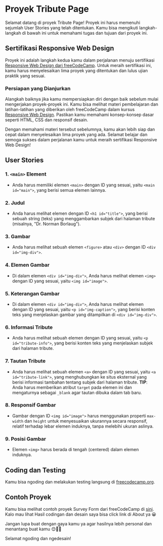 # Proyek Tribute Page

Selamat datang di proyek Tribute Page! Proyek ini harus memenuhi sejumlah User Stories yang telah ditentukan. Kamu bisa mengikuti langkah-langkah di bawah ini untuk memahami tugas dan tujuan dari proyek ini.

## Sertifikasi Responsive Web Design

Proyek ini adalah langkah kedua kamu dalam perjalanan menuju sertifikasi [Responsive Web Design dari freeCodeCamp](https://www.freecodecamp.org/learn/2022/responsive-web-design/). Untuk meraih sertifikasi ini, kamu harus menyelesaikan lima proyek yang ditentukan dan lulus ujian praktik yang sesuai.

### Persiapan yang Dianjurkan

Alangkah baiknya jika kamu mempersiapkan diri dengan baik sebelum mulai mengerjakan proyek-proyek ini. Kamu bisa melihat materi pembelajaran dan latihan-latihan yang diberikan oleh freeCodeCamp dalam kursus [Responsive Web Design](https://www.freecodecamp.org/learn/2022/responsive-web-design/). Pastikan kamu memahami konsep-konsep dasar seperti HTML, CSS dan responsif desain.

Dengan memahami materi tersebut sebelumnya, kamu akan lebih siap dan cepat dalam menyelesaikan lima proyek yang ada. Selamat belajar dan semoga sukses dalam perjalanan kamu untuk meraih sertifikasi Responsive Web Design!

## User Stories

### 1. `<main>` Element

- Anda harus memiliki elemen `<main>` dengan ID yang sesuai, yaitu `<main id="main">`, yang berisi semua elemen lainnya.

### 2. Judul

- Anda harus melihat elemen dengan ID `<h1 id="title">`, yang berisi sebuah string (teks) yang menggambarkan subjek dari halaman tribute (misalnya, "Dr. Norman Borlaug").

### 3. Gambar

- Anda harus melihat sebuah elemen `<figure>` atau `<div>` dengan ID `<div id="img-div">`.

### 4. Elemen Gambar

- Di dalam elemen `<div id="img-div">`, Anda harus melihat elemen `<img>` dengan ID yang sesuai, yaitu `<img id="image">`.

### 5. Keterangan Gambar

- Di dalam elemen `<div id="img-div">`, Anda harus melihat elemen dengan ID yang sesuai, yaitu `<p id="img-caption">`, yang berisi konten teks yang menjelaskan gambar yang ditampilkan di `<div id="img-div">`.

### 6. Informasi Tribute

- Anda harus melihat sebuah elemen dengan ID yang sesuai, yaitu `<p id="tribute-info">`, yang berisi konten teks yang menjelaskan subjek dari halaman tribute.

### 7. Tautan Tribute

- Anda harus melihat sebuah elemen `<a>` dengan ID yang sesuai, yaitu `<a id="tribute-link">`, yang menghubungkan ke situs eksternal yang berisi informasi tambahan tentang subjek dari halaman tribute. **TIP**: Anda harus memberikan atribut `target` pada elemen ini dan mengaturnya sebagai `_blank` agar tautan dibuka dalam tab baru.

### 8. Responsif Gambar

- Gambar dengan ID `<img id="image">` harus menggunakan properti `max-width` dan `height` untuk menyesuaikan ukurannya secara responsif, relatif terhadap lebar elemen induknya, tanpa melebihi ukuran aslinya.

### 9. Posisi Gambar

- Elemen `<img>` harus berada di tengah (centered) dalam elemen induknya.

## Coding dan Testing

Kamu bisa ngoding dan melakukan testing langsung di [freecodecamp.org](https://www.freecodecamp.org/learn/2022/responsive-web-design/build-a-tribute-page-project/build-a-tribute-page).

## Contoh Proyek

Kamu bisa melihat contoh proyek Survey Form dari freeCodeCamp di [sini](https://tribute-page.freecodecamp.rocks/).  
Kalo mau lihat Hasil codingan dan desain saya bisa click link di About ya 😀

Jangan lupa buat dengan gaya kamu ya agar hasilnya lebih personal dan menantang buat kamu 😊👍🏻

Selamat ngoding dan ngedesain!
